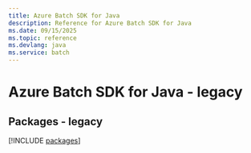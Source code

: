 ```yaml
---
title: Azure Batch SDK for Java
description: Reference for Azure Batch SDK for Java
ms.date: 09/15/2025
ms.topic: reference
ms.devlang: java
ms.service: batch
---
```

# Azure Batch SDK for Java - legacy
## Packages - legacy
[!INCLUDE [packages](batch-index.md)]